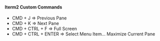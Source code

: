 #### Iterm2 Custom Commands
- CMD + J => Previous Pane
- CMD + K => Next Pane
- CMD + CTRL + F => Full Screen
- CMD + CTRL + ENTER => Select Menu Item... Maximize Current Pane
